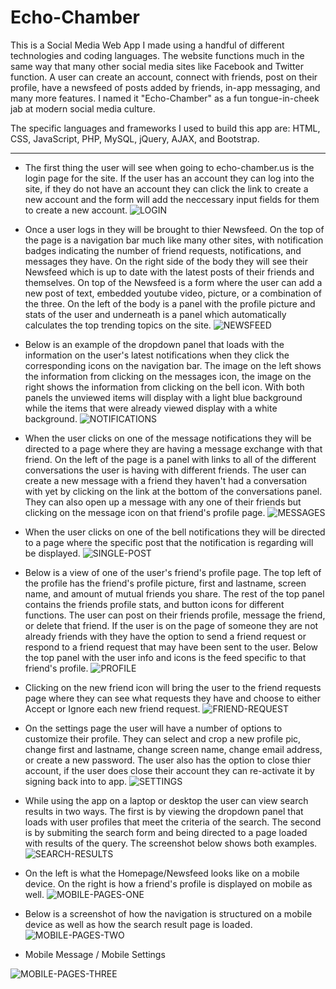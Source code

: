 # Echo-Chamber
This is a Social Media Web App I made using a handful of different technologies and coding languages. The website functions much in the same way that many other social media sites like Facebook and Twitter function. A user can create an account, connect with friends, post on their profile, have a newsfeed of posts added by friends, in-app messaging, and many more features. I named it "Echo-Chamber" as a fun tongue-in-cheek jab at modern social media culture.

The specific languages and frameworks I used to build this app are: HTML, CSS, JavaScript, PHP, MySQL, jQuery, AJAX, and Bootstrap.

---

- The first thing the user will see when going to echo-chamber.us is the login page for the site. If the user has an account they can log into the site, if they do not have an account they can click the link to create a new account and the form will add the neccessary input fields for them to create a new account.
![LOGIN](assets/img/read_me/1-login.png)

- Once a user logs in they will be brought to thier Newsfeed. On the top of the page is a navigation bar much like many other sites, with notification badges indicating the number of friend requests, notifications, and messages they have. On the right side of the body they will see their Newsfeed which is up to date with the latest posts of their friends and themselves. On top of the Newsfeed is a form where the user can add a new post of text, embedded youtube video, picture, or a combination of the three. On the left of the body is a panel with the profile picture and stats of the user and underneath is a panel which automatically calculates the top trending topics on the site.
![NEWSFEED](assets/img/read_me/2-newsfeed.png)

- Below is an example of the dropdown panel that loads with the information on the user's latest notifications when they click the corresponding icons on the navigation bar. The image on the left shows the information from clicking on the messages icon, the image on the right shows the information from clicking on the bell icon. With both panels the unviewed items will display with a light blue background while the items that were already viewed display with a white background.
![NOTIFICATIONS](assets/img/read_me/3-notifications.png)

- When the user clicks on one of the message notifications they will be directed to a page where they are having a message exchange with that friend. On the left of the page is a panel with links to all of the different conversations the user is having with different friends. The user can create a new message with a friend they haven't had a conversation with yet by clicking on the link at the bottom of the conversations panel. They can also open up a message with any one of their friends but clicking on the message icon on that friend's profile page.
![MESSAGES](assets/img/read_me/4-messages.png)

- When the user clicks on one of the bell notifications they will be directed to a page where the specific post that the notification is regarding will be displayed.
![SINGLE-POST](assets/img/read_me/5-single-post.png)

- Below is a view of one of the user's friend's profile page. The top left of the profile has the friend's profile picture, first and lastname, screen name, and amount of mutual friends you share. The rest of the top panel contains the friends profile stats, and button icons for different functions. The user can post on their friends profile, message the friend, or delete that friend. If the user is on the page of someone they are not already friends with they have the option to send a friend request or respond to a friend request that may have been sent to the user. Below the top panel with the user info and icons is the feed specific to that friend's profile. 
![PROFILE](assets/img/read_me/6-profile.png)

- Clicking on the new friend icon will bring the user to the friend requests page where they can see what requests they have and choose to either Accept or Ignore each new friend request.
![FRIEND-REQUEST](assets/img/read_me/7-friend-request.png)

- On the settings page the user will have a number of options to customize their profile. They can select and crop a new profile pic, change first and lastname, change screen name, change email address, or create a new password. The user also has the option to close thier account, if the user does close their account they can re-activate it by signing back into to app.
![SETTINGS](assets/img/read_me/8-settings.png)

- While using the app on a laptop or desktop the user can view search results in two ways. The first is by viewing the dropdown panel that loads with user profiles that meet the criteria of the search. The second is by submiting the search form and being directed to a page loaded with results of the query. The screenshot below shows both examples.
![SEARCH-RESULTS](assets/img/read_me/9-search.png)

- On the left is what the Homepage/Newsfeed looks like on a mobile device. On the right is how a friend's profile is displayed on mobile as well.
![MOBILE-PAGES-ONE](assets/img/read_me/10-mobile-one.png)

- Below is a screenshot of how the navigation is structured on a mobile device as well as how the search result page is loaded.
![MOBILE-PAGES-TWO](assets/img/read_me/11-mobile-two.png)

- Mobile Message / Mobile Settings

![MOBILE-PAGES-THREE](assets/img/read_me/12-mobile-three.png)
